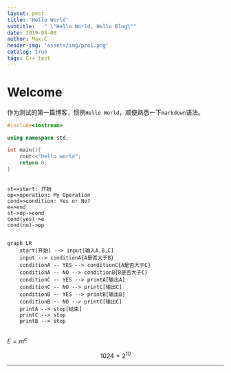 ```yaml
---
layout: post
title: 'Hello World'
subtitle:   " \"Hello World, Hello Blog\""
date: 2019-08-08
author: Max.C
header-img: 'assets/img/pro1.png'
catalog: true
tags: C++ test
---
```


# Welcome  

作为测试的第一篇博客，惯例`Hello World`，顺便熟悉一下`markdown`语法。

``` cpp
#include<iostream>

using namespace std;

int main(){
	cout<<"hello world";
	return 0;
}
```

```flow

st=>start: 开始
op=>operation: My Operation
cond=>condition: Yes or No?
e=>end
st->op->cond
cond(yes)->e
cond(no)->op

```

```mermaid

graph LR
    start[开始] --> input[输入A,B,C]
    input --> conditionA{A是否大于B}
    conditionA -- YES --> conditionC{A是否大于C}
    conditionA -- NO --> conditionB{B是否大于C}
    conditionC -- YES --> printA[输出A]
    conditionC -- NO --> printC[输出C]
    conditionB -- YES --> printB[输出B]
    conditionB -- NO --> printC[输出C]
    printA --> stop[结束]
    printC --> stop
    printB --> stop
    
```

$E=m^c$


$$
1024=2^{10}
$$

***